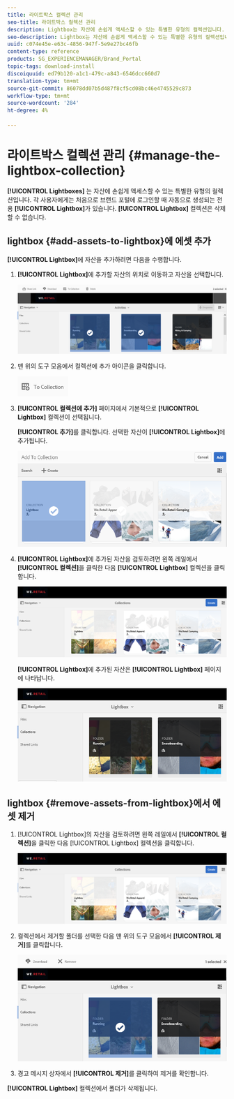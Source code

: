 ```yaml
---
title: 라이트박스 컬렉션 관리
seo-title: 라이트박스 컬렉션 관리
description: Lightbox는 자산에 손쉽게 액세스할 수 있는 특별한 유형의 컬렉션입니다. 각 사용자에게는 브랜드 포털에 처음 로그인할 때 자동으로 생성되는 전용 라이트박스가 있습니다. Lightbox 컬렉션은 삭제할 수 없습니다.
seo-description: Lightbox는 자산에 손쉽게 액세스할 수 있는 특별한 유형의 컬렉션입니다. 각 사용자에게는 브랜드 포털에 처음 로그인할 때 자동으로 생성되는 전용 라이트박스가 있습니다. Lightbox 컬렉션은 삭제할 수 없습니다.
uuid: c074e45e-e63c-4856-947f-5e9e27bc46fb
content-type: reference
products: SG_EXPERIENCEMANAGER/Brand_Portal
topic-tags: download-install
discoiquuid: ed79b120-a1c1-479c-a843-6546dcc660d7
translation-type: tm+mt
source-git-commit: 86078dd07b5d487f8cf5cd08bc46e4745529c873
workflow-type: tm+mt
source-wordcount: '284'
ht-degree: 4%

---
```



# 라이트박스 컬렉션 관리 {#manage-the-lightbox-collection}

**[!UICONTROL Lightboxes]** 는 자산에 손쉽게 액세스할 수 있는 특별한 유형의 컬렉션입니다. 각 사용자에게는 처음으로 브랜드 포털에 로그인할 때 자동으로 생성되는 전용 **[!UICONTROL Lightbox]**&#x200B;가 있습니다. **[!UICONTROL Lightbox]** 컬렉션은 삭제할 수 없습니다.

## lightbox {#add-assets-to-lightbox}에 에셋 추가

**[!UICONTROL Lightbox]**&#x200B;에 자산을 추가하려면 다음을 수행합니다.

1. **[!UICONTROL Lightbox]**&#x200B;에 추가할 자산의 위치로 이동하고 자산을 선택합니다.

   ![](assets/link_sharing_assetselection.png)

1. 맨 위의 도구 모음에서 컬렉션에 추가 아이콘을 클릭합니다.

   ![](assets/add_to_collection.png)

1. **[!UICONTROL 컬렉션에 추가]** 페이지에서 기본적으로 **[!UICONTROL Lightbox]** 컬렉션이 선택됩니다.

   **[!UICONTROL 추가]**&#x200B;를 클릭합니다. 선택한 자산이 **[!UICONTROL Lightbox]**&#x200B;에 추가됩니다.

   ![](assets/add_to_collectionlightbox.png)

1. **[!UICONTROL Lightbox]**&#x200B;에 추가된 자산을 검토하려면 왼쪽 레일에서 **[!UICONTROL 컬렉션]**&#x200B;을 클릭한 다음 **[!UICONTROL Lightbox]** 컬렉션을 클릭합니다.

   ![](assets/collections_lightbox.png)

   **[!UICONTROL Lightbox]**&#x200B;에 추가된 자산은 **[!UICONTROL Lightbox]** 페이지에 나타납니다.

   ![](assets/added_to_collectionlightbox.png)

## lightbox {#remove-assets-from-lightbox}에서 에셋 제거

1. [!UICONTROL Lightbox]의 자산을 검토하려면 왼쪽 레일에서 **[!UICONTROL 컬렉션]**&#x200B;을 클릭한 다음 [!UICONTROL Lightbox] 컬렉션을 클릭합니다.

   ![](assets/collections_lightbox-1.png)

1. 컬렉션에서 제거할 폴더를 선택한 다음 맨 위의 도구 모음에서 **[!UICONTROL 제거]**&#x200B;를 클릭합니다.

   ![](assets/collections_lightboxdelete.png)

1. 경고 메시지 상자에서 **[!UICONTROL 제거]**&#x200B;를 클릭하여 제거를 확인합니다.

**[!UICONTROL Lightbox]** 컬렉션에서 폴더가 삭제됩니다.
